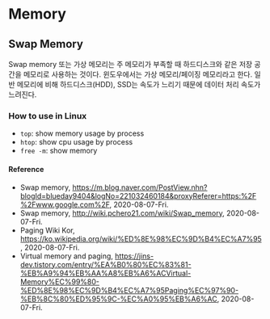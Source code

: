 # Memory

## Swap Memory
Swap memory 또는 가상 메모리는 주 메모리가 부족할 때 하드디스크와 같은 저장 공간을 메모리로 사용하는 것이다. 윈도우에서는 가상 메모리/페이징 메모리라고 한다. 일반 메모리에 비해 하드디스크(HDD), SSD는 속도가 느리기 때문에 데이터 처리 속도가 느려진다.

### How to use in Linux
- `top`: show memory usage by process
- `htop`: show cpu usage by process
- `free -m`: show memory

#### Reference
- Swap memory, https://m.blog.naver.com/PostView.nhn?blogId=blueday9404&logNo=221032460184&proxyReferer=https:%2F%2Fwww.google.com%2F, 2020-08-07-Fri.
- Swap memory, http://wiki.pchero21.com/wiki/Swap_memory, 2020-08-07-Fri.
- Paging Wiki Kor, https://ko.wikipedia.org/wiki/%ED%8E%98%EC%9D%B4%EC%A7%95, 2020-08-07-Fri.
- Virtual memory and paging, https://jins-dev.tistory.com/entry/%EA%B0%80%EC%83%81-%EB%A9%94%EB%AA%A8%EB%A6%ACVirtual-Memory%EC%99%80-%ED%8E%98%EC%9D%B4%EC%A7%95Paging%EC%97%90-%EB%8C%80%ED%95%9C-%EC%A0%95%EB%A6%AC, 2020-08-07-Fri.
